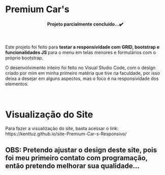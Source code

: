 # Premium Car's

<h4 align="center">Projeto parcialmente concluído...✔️</h4><br>

<p>Este projeto foi feito para <strong>testar a responsividade com GRID, bootstrap e funcionalidades JS </strong>para o menu em telas menores e formulários com o próprio bootstrap.
<p>O desenvolvimento inteiro foi feito no Visual Studio Code, com o design criado por mim em minha primeiro matéria que tive na faculdade, por isso deixa a desejar em alguns aspectos, mas o foco é na responsividade dos elementos.</p><br>

<h1>Visualização do Site</h1>
<p>Para fazer a visualização do site, basta acessar o link:
https://kenttuz.github.io/site-Premium-Car-s-Responsivo/

## OBS: Pretendo ajustar o design deste site, pois foi meu primeiro contato com programação, então pretendo melhorar sua qualidade...
